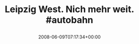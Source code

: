 ---
retweeted: false
source: <a href="http://twitter.com" rel="nofollow">Twitter Web Client</a>
entities:
  hashtags:
  - text: autobahn
    indices:
    - '30'
    - '39'
  symbols: []
  user_mentions: []
  urls: []
display_text_range:
- '0'
- '39'
favorite_count: '0'
id_str: '830267412'
truncated: false
retweet_count: '0'
id: '830267412'
created_at: Mon Jun 09 07:17:34 +0000 2008
favorited: false
full_text: 'Leipzig West. Nich mehr weit. #autobahn'
lang: de
tags:
- autobahn
- pesos/twitter
date: '2008-06-09T07:17:34+00:00'
src: https://twitter.com/bascht/status/830267412
original_url: https://twitter.com/bascht/status/830267412
type: twitter_tweet
text: 'Leipzig West. Nich mehr weit. #autobahn'
title: 'Leipzig West. Nich mehr weit. #autobahn

  '

---